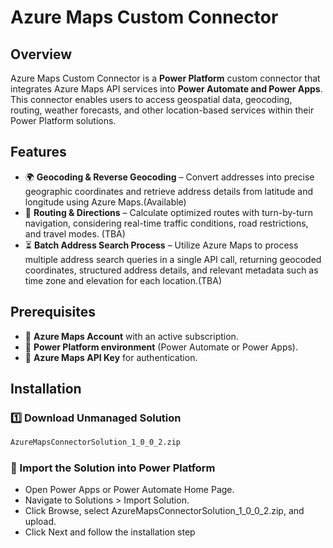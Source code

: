 # Azure Maps Custom Connector

## Overview  
Azure Maps Custom Connector is a **Power Platform** custom connector that integrates Azure Maps API services into **Power Automate and Power Apps**. This connector enables users to access geospatial data, geocoding, routing, weather forecasts, and other location-based services within their Power Platform solutions.

## Features  
- 🌍 **Geocoding & Reverse Geocoding** – Convert addresses into precise geographic coordinates and retrieve address details from latitude and longitude using Azure Maps.(Available)
- 🚗 **Routing & Directions** – Calculate optimized routes with turn-by-turn navigation, considering real-time traffic conditions, road restrictions, and travel modes. (TBA)
- ⏳ **Batch Address Search Process** – Utilize Azure Maps to process multiple address search queries in a single API call, returning geocoded coordinates, structured address details, and relevant metadata such as time zone and elevation for each location.(TBA)

## Prerequisites  
- 🔹 **Azure Maps Account** with an active subscription.  
- 🔹 **Power Platform environment** (Power Automate or Power Apps).  
- 🔹 **Azure Maps API Key** for authentication.  

## Installation  

### 1️⃣ Download Unmanaged Solution
```sh
AzureMapsConnectorSolution_1_0_0_2.zip
```

### 🔄 Import the Solution into Power Platform
- Open Power Apps or Power Automate Home Page.
- Navigate to Solutions > Import Solution.
- Click Browse, select AzureMapsConnectorSolution_1_0_0_2.zip, and upload.
- Click Next and follow the installation step
